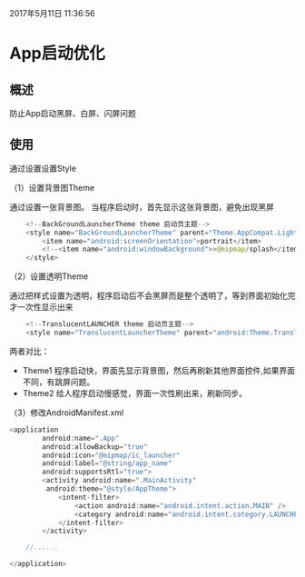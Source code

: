 2017年5月11日 11:36:56
# App启动优化

## 概述
 防止App启动黑屏、白屏、闪屏问题

## 使用
通过设置设置Style

（1）设置背景图Theme

通过设置一张背景图。 当程序启动时，首先显示这张背景图，避免出现黑屏

```java
    <!--BackGroundLauncherTheme theme 启动页主题-->
    <style name="BackGroundLauncherTheme" parent="Theme.AppCompat.Light.NoActionBar">
        <item name="android:screenOrientation">portrait</item>
        <!--<item name="android:windowBackground">>@mipmap/splash</item>-->
    </style>
```
（2）设置透明Theme

通过把样式设置为透明，程序启动后不会黑屏而是整个透明了，等到界面初始化完才一次性显示出来

```java
    <!--TranslucentLAUNCHER theme 启动页主题-->
    <style name="TranslucentLauncherTheme" parent="android:Theme.Translucent.NoTitleBar.Fullscreen"/>
```
两者对比：

- Theme1 程序启动快，界面先显示背景图，然后再刷新其他界面控件,如果界面不同，有跳屏问题。
- Theme2 给人程序启动慢感觉，界面一次性刷出来，刷新同步。

（3）修改AndroidManifest.xml

```java
<application
        android:name=".App"
        android:allowBackup="true"
        android:icon="@mipmap/ic_launcher"
        android:label="@string/app_name"
        android:supportsRtl="true">
        <activity android:name=".MainActivity"
         android:theme="@style/AppTheme">
            <intent-filter>
                <action android:name="android.intent.action.MAIN" />
                <category android:name="android.intent.category.LAUNCHER" />
            </intent-filter>
        </activity>

    //......

</application>
```